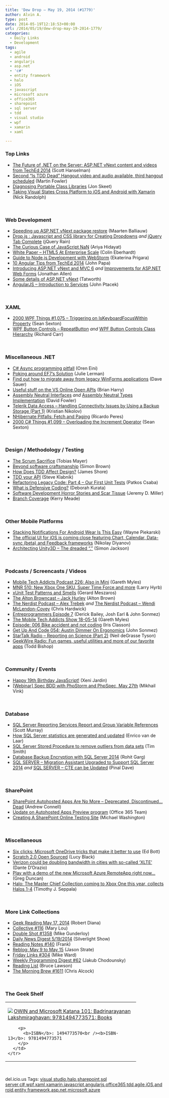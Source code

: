 ```yaml
---
title: 'Dew Drop – May 19, 2014 (#1779)'
author: Alvin A.
type: post
date: 2014-05-19T12:18:53+00:00
url: /2014/05/19/dew-drop-may-19-2014-1779/
categories:
  - Daily Links
  - Development
tags:
  - agile
  - android
  - angularjs
  - asp.net
  - 'c#'
  - entity framework
  - halo
  - iOS
  - javascript
  - microsoft azure
  - office365
  - sharepoint
  - sql server
  - tdd
  - visual studio
  - wpf
  - xamarin
  - xaml

---
```

### <a name="top"></a>Top Links

  * <a href="http://174.129.147.224/~/64224873/0/scotthanselman~The-Future-of-NET-on-the-Server-ASPNET-vNext-content-and-videos-from-TechEd.aspx" target="_blank">The Future of .NET on the Server: ASP.NET vNext content and videos from TechEd 2014</a> (Scott Hanselman)
  * <a href="http://martinfowler.com/snips/2014-is-tdd-hangout-2-video.html" target="_blank">Second &#8220;Is TDD Dead&#8221; Hangout video and audio available, third hangout scheduled</a> (Martin Fowler)
  * <a href="http://feedproxy.google.com/~r/JonSkeetCodingBlog/~3/27QnGEPD9zg/diagnosing-portable-class-libraries.aspx" target="_blank">Diagnosing Portable Class Libraries</a> (Jon Skeet)
  * <a href="http://feedproxy.google.com/~r/NicksNetTravels/~3/wSXI7Vkf58c/post.aspx" target="_blank">Taking Visual States Cross Platform to iOS and Android with Xamarin</a> (Nick Randolph)

&nbsp;

### <a name="web"></a>Web Development

  * <a href="http://blog.maartenballiauw.be/post/2014/05/19/Speeding-up-ASPNET-vNext-package-restore.aspx" target="_blank">Speeding up ASP.NET vNext package restore</a> (Maarten Balliauw)
  * <a href="http://feedproxy.google.com/~r/Jqueryrain/~3/Y8bNUWOxraU/" target="_blank">Drop.js : Javascript and CSS library for Creating Dropdowns</a> _and_ <a href="http://feedproxy.google.com/~r/Jqueryrain/~3/LqLFeagXZzU/" target="_blank">jQuery Tab Complete</a> (jQuery Rain)
  * <a href="http://ariya.ofilabs.com/2014/05/the-curious-case-of-javascript-nan.html" target="_blank">The Curious Case of JavaScript NaN</a> (Ariya Hidayat)
  * <a href="http://www.scottlogic.com/blog/2014/05/19/html5-at-enterprise-scale.html" target="_blank">White Paper &#8211; HTML5 At Enterprise Scale</a> (Colin Eberhardt)
  * <a href="http://blog.jetbrains.com/webstorm/2014/05/guide-to-node-js-development-with-webstorm/" target="_blank">Guide to Node.js Development with WebStorm</a> (Ekaterina Prigara)
  * <a href="http://feedproxy.google.com/~r/JohnPapa/~3/r6SOH-7JYxE/" target="_blank">10 Angular Tips from TechEd 2014</a> (John Papa)
  * <a href="http://www.infoq.com/news/2014/05/ASP.NET-vNext?utm_campaign=infoq_content&utm_source=infoq&utm_medium=feed&utm_term=global" target="_blank">Introducing ASP.NET vNext and MVC 6</a> _and_ <a href="http://www.infoq.com/news/2014/05/WebForms-VS2013R2?utm_campaign=infoq_content&utm_source=infoq&utm_medium=feed&utm_term=global" target="_blank">Improvements for ASP.NET Web Forms</a> (Jonathan Allen)
  * <a href="http://feedproxy.google.com/~r/geekswithblogs/~3/fk6pc6e0tDM/some-details-of-asp.net-vnext.aspx" target="_blank">Some details of ASP.NET vNext</a> (Tatworth)
  * <a href="http://www.jptacek.com/2014/05/angularJS-Intro-To-Services/" target="_blank">AngularJS &#8211; Introduction to Services</a> (John Ptacek)

&nbsp;

### <a name="silverlight"></a>XAML

  * <a href="http://wpf.2000things.com/2014/05/19/1075-triggering-on-iskeyboardfocuswithin-property/" target="_blank">2000 WPF Things #1,075 – Triggering on IsKeyboardFocusWithin Property</a> (Sean Sexton)
  * <a href="http://feedproxy.google.com/~r/BlackwaspLatestAdditions/~3/ju08CdvEEmY/RSSLanding.aspx" target="_blank">WPF Button Controls &#8211; RepeatButton</a> _and_ <a href="http://feedproxy.google.com/~r/BlackwaspLatestAdditions/~3/x0CRV0GplyQ/RSSLanding.aspx" target="_blank">WPF Button Controls Class Hierarchy</a> (Richard Carr)

&nbsp;

### <a name="dotnet"></a>Miscellaneous .NET

  * <a href="http://feedproxy.google.com/~r/AyendeRahien/~3/jM1fpQSqN9s/c-async-programming-pitfall" target="_blank">C# Async programming pitfall</a> (Oren Eini)
  * <a href="http://thedatafarm.com/data-access/poking-around-ef7s-solution/" target="_blank">Poking around EF7’s Solution</a> (Julie Lerman)
  * <a href="http://magenic.com/Blog/PostId/22/find-out-how-to-migrate-away-from-legacy-winforms-applications" target="_blank">Find out how to migrate away from legacy WinForms applications</a> (Dave Sauer)
  * <a href="http://blogs.msdn.com/b/bharry/archive/2014/05/16/useful-stuff-on-the-vs-online-open-apis.aspx" target="_blank">Useful stuff on the VS Online Open APIs</a> (Brian Harry)
  * <a href="http://davidfowl.com/assembly-neutral-interfaces/" target="_blank">Assembly Neutral Interfaces</a> _and_ <a href="http://davidfowl.com/assembly-neutral-interfaces-implementation/" target="_blank">Assembly Neutral Types Implementation</a> (David Fowler)
  * <a href="http://feedproxy.google.com/~r/Telerik/~3/iEuQTJb4Q9s/telerik-data-access---handling-connectivity-issues-by-using-a-backup-storage-(part-1)" target="_blank">Telerik Data Access &#8211; Handling Connectivity Issues by Using a Backup Storage (Part 1)</a> (Kristian Nikolov)
  * <a href="http://weblogs.asp.net/ricardoperes/archive/2014/05/17/nhibernate-pitfalls-fetch-and-paging.aspx" target="_blank">NHibernate Pitfalls: Fetch and Paging</a> (Ricardo Peres)
  * <a href="http://csharp.2000things.com/2014/05/19/1099-overloading-the-increment-operator/" target="_blank">2000 C# Things #1,099 – Overloading the Increment Operator</a> (Sean Sexton)

&nbsp;

### <a name="design"></a>Design / Methodology / Testing

  * <a href="http://businesscraftsmanship.tumblr.com/post/85959554342" target="_blank">The Scrum Sacrifice</a> (Tobias Mayer)
  * <a href="http://www.codingthearchitecture.com/2014/05/17/beyond_software_craftsmanship.html" target="_blank">Beyond software craftsmanship</a> (Simon Brown)
  * <a href="http://www.jamesshore.com/Blog/How-Does-TDD-Affect-Design.html" target="_blank">How Does TDD Affect Design?</a> (James Shore)
  * <a href="http://blog.balancedpayments.com/tdd-your-api/" target="_blank">TDD your API</a> (Steve Klabnik)
  * <a href="http://feedproxy.google.com/~r/nettuts/~3/ZYBfgwF3ORg/refactoring-legacy-code-part-4-our-first-unit-tests--cms-21146" target="_blank">Refactoring Legacy Code: Part 4 &#8211; Our First Unit Tests</a> (Patkos Csaba)
  * <a href="http://msmvps.com/blogs/deborahk/archive/2014/05/16/what-is-defensive-coding.aspx" target="_blank">What is Defensive Coding?</a> (Deborah Kurata)
  * <a href="http://jeremydmiller.com/2014/05/19/software-development-horror-stories-and-scar-tissue/" target="_blank">Software Development Horror Stories and Scar Tissue</a> (Jeremy D. Miller)
  * <a href="http://blog.ncover.com/code-coverage-metrics-branch-coverage/?utm_source=rss&utm_medium=rss&utm_campaign=code-coverage-metrics-branch-coverage" target="_blank">Branch Coverage</a> (Kerry Meade)

&nbsp;

### <a name="mobile"></a>Other Mobile Platforms

  * <a href="http://feedproxy.google.com/~r/blogspot/hsDu/~3/VO6SUNf0IJ4/stacking-notifications-for-android-wear.html" target="_blank">Stacking Notifications For Android Wear Is This Easy</a> (Wayne Piekarski)
  * <a href="http://feedproxy.google.com/~r/Telerik/~3/0fzZvlJ8QTA/the-official-ui-for-ios-is-coming-close-featuring-chart-calendar-data-sync-(beta)-and-feedback-frameworks" target="_blank">The official UI for iOS is coming close featuring Chart, Calendar, Data-sync (beta) and Feedback frameworks</a> (Nikolay Diyanov)
  * <a href="http://feeds.dzone.com/~r/zones/css/~3/Eu4CMgm9o_k/get-prepared-unity-5-%E2%80%93-dreaded" target="_blank">Architecting Unity3D – The dreaded “.”</a> (Simon Jackson)

&nbsp;

### <a name="podcasts"></a>Podcasts / Screencasts / Videos

  * <a href="http://www.tracyandmatt.co.uk/mobile-tech-addicts-podcast-226-also-mini/" target="_blank">Mobile Tech Addicts Podcast 226: Also in Mini</a> (Gareth Myles)
  * <a href="http://feedproxy.google.com/~r/MajorNelsonblogcast/~3/HxxrJ_8v9wA/" target="_blank">MNR 510: New Xbox One SKU, Super Time Force and more</a> (Larry Hyrb)
  * <a href="http://feedproxy.google.com/~r/geekswithblogs/~3/wOGZI-ziLHQ/xunit-test-patterns-and-smells.aspx" target="_blank">xUnit Test Patterns and Smells</a> (Gerard Meszaros)
  * <a href="http://thebrowncast.libsyn.com/jack-hurley" target="_blank">The Alton Browncast &#8211; Jack Hurley</a> (Alton Brown)
  * <a href="http://nerdist.libsyn.com/alex-trebek" target="_blank">The Nerdist Podcast &#8211; Alex Trebek</a> _and_ <a href="http://nerdist.libsyn.com/wendi-mclendon-covey" target="_blank">The Nerdist Podcast &#8211; Wendi McLendon-Covey</a> (Chris Hardwick)
  * <a href="https://www.signalleaf.com/podcasts/Entreprogrammers/53798bdc0ca7090200000011" target="_blank">Entreprogrammers Episode 7</a> (Derick Bailey, Josh Earl & John Sonmez)
  * <a href="http://www.tracyandmatt.co.uk/mobile-tech-addicts-show-18-05-14/" target="_blank">The Mobile Tech Addicts Show 18-05-14</a> (Gareth Myles)
  * <a href="http://irisclasson.com/2014/05/17/episode-006-bike-accident-and-not-coding/" target="_blank">Episode: 006 Bike accident and not coding</a> (Iris Classon)
  * <a href="http://getupandcode.com/2014/05/16/get-code-054-austin-dimmer-ergonomics/?utm_source=rss&utm_medium=rss&utm_campaign=get-code-054-austin-dimmer-ergonomics" target="_blank">Get Up And Code 054: Austin Dimmer On Ergonomics</a> (John Sonmez)
  * <a href="https://soundcloud.com/startalk/reporting-on-science-part-2" target="_blank">StarTalk Radio &#8211; Reporting on Science (Part 2)</a> (Neil deGrasse Tyson)
  * <a href="http://feedproxy.google.com/~r/geekwire/~3/Mv4Uq7oX7Ls/" target="_blank">GeekWire Radio: Fun games, useful utilities and more of our favorite apps</a> (Todd Bishop)

&nbsp;

### <a name="events"></a>Community / Events

  * <a href="http://feedproxy.google.com/~r/boingboing/iBag/~3/SVfuVnhUt5k/happy-19th-birthday-javascript.html" target="_blank">Happy 19th Birthday JavaScript!</a> (Xeni Jardin)
  * <a href="http://blog.jetbrains.com/phpstorm/2014/05/webinar-spec-bdd-with-phpstorm-and-phpspec-may-27th/" target="_blank">[Webinar] Spec BDD with PhpStorm and PhpSpec, May 27th</a> (Mikhail Vink)

&nbsp;

### <a name="sql"></a>Database

  * <a href="http://feedproxy.google.com/~r/MSSQLTips-LatestSqlServerTips/~3/BJ2fm43ACFo/tip.asp" target="_blank">SQL Server Reporting Services Report and Group Variable References</a> (Scott Murray)
  * <a href="http://www.sqlservercentral.com/blogs/dotnine-sql-server-and-more/2014/05/16/how-sql-server-statistics-are-generated-and-updated/" target="_blank">How SQL Server statistics are generated and updated</a> (Enrico van de Laar)
  * <a href="http://feedproxy.google.com/~r/MSSQLTips-LatestSqlServerTips/~3/u-3GTiaB_Xc/tip.asp" target="_blank">SQL Server Stored Procedure to remove outliers from data sets</a> (Tim Smith)
  * <a href="http://www.sqlservercentral.com/blogs/mssqlfun/2014/05/19/database-backup-encryption-with-sql-server-2014/" target="_blank">Database Backup Encryption with SQL Server 2014</a> (Rohit Garg)
  * <a href="http://blog.sqlauthority.com/2014/05/18/sql-server-migration-assistant-upgraded-to-support-sql-server-2014/" target="_blank">SQL SERVER – Migration Assistant Upgraded to Support SQL Server 2014</a> _and_ <a href="http://blog.sqlauthority.com/2014/05/19/sql-server-cte-can-be-updated/" target="_blank">SQL SERVER – CTE can be Updated</a> (Pinal Dave)

&nbsp;

### <a name="sp"></a>SharePoint

  * <a href="http://feedproxy.google.com/~r/AndrewConnell/~3/jqQiPhauwEc/sharepoint-autohosted-apps-are-no-more-deprecated-discontinued-dead" target="_blank">SharePoint Autohosted Apps Are No More &#8211; Deprecated, Discontinued&#8230; Dead</a> (Andrew Connell)
  * <a href="http://blogs.office.com/2014/05/16/update-on-autohosted-apps-preview-program/" target="_blank">Update on Autohosted Apps Preview program</a> (Office 365 Team)
  * <a href="http://lightswitchhelpwebsite.com/Blog/tabid/61/EntryId/3262/Creating-A-SharePoint-Online-Testing-Site.aspx" target="_blank">Creating A SharePoint Online Testing Site</a> (Michael Washington)

&nbsp;

### <a name="misc"></a>Miscellaneous

  * <a href="http://feedproxy.google.com/~r/zdnet/Bott/~3/T4mQ3VnGFJ8/" target="_blank">Six clicks: Microsoft OneDrive tricks that make it better to use</a> (Ed Bott)
  * <a href="http://www.i-programmer.info/news/136-open-source/7325-scratch-20-open-sourced.html" target="_blank">Scratch 2.0 Open Sourced</a> (Lucy Black)
  * <a href="http://www.theverge.com/2014/5/17/5726726/verizon-could-be-doubling-bandwidth-in-cities-with-so-called-xlte" target="_blank">Verizon could be doubling bandwidth in cities with so-called &#8216;XLTE&#8217;</a> (Dante D&#8217;Orazio)
  * <a href="http://coolthingoftheday.blogspot.com/2014/05/play-with-demo-of-new-microsoft-azure.html" target="_blank">Play with a demo of the new Microsoft Azure RemoteApp right now&#8230;</a> (Greg Duncan)
  * <a href="http://www.engadget.com/2014/05/16/halo-the-master-chief-collection/?ncid=rss_truncated" target="_blank">Halo: The Master Chief Collection coming to Xbox One this year, collects Halos 1-4</a> (Timothy J. Seppala)

&nbsp;

### <a name="links"></a>More Link Collections

  * <a href="http://feeds.regulargeek.com/~r/RegularGeek/~3/bt2ajB0RWrw/" target="_blank">Geek Reading May 17, 2014</a> (Robert Diana)
  * <a href="http://feedproxy.google.com/~r/tympanus/~3/OYOHCDNRXe4/" target="_blank">Collective #116</a> (Mary Lou)
  * <a href="http://afreshcup.com/home/2014/5/19/double-shot-1358.html" target="_blank">Double Shot #1358</a> (Mike Gunderloy)
  * <a href="http://feedproxy.google.com/~r/silverlightshow/~3/xSsbMCx8Y1k/Daily-News-Digest-5-19-2014.aspx" target="_blank">Daily News Digest 5/19/2014</a> (Silverlight Show)
  * <a href="http://www.frankysnotes.com/2014/05/reading-notes-140.html" target="_blank">Reading Notes #140</a> (Frank)
  * <a href="http://www.sqlservercentral.com/blogs/stratesql/2014/05/16/reblog-may-9-to-may-15/" target="_blank">Reblog: May 9 to May 15</a> (Jason Strate)
  * <a href="http://mike-ward.net/blog/post/00926/friday-links-304" target="_blank">Friday Links #304</a> (Mike Ward)
  * <a href="http://chodounsky.net/2014/05/19/weekly-programming-digest-62/" target="_blank">Weekly Programming Digest #62</a> (Jakub Chodounsky)
  * <a href="http://www.brucelawson.co.uk/2014/reading-list-76/" target="_blank">Reading List</a> (Bruce Lawson)
  * <a href="http://feedproxy.google.com/~r/ReflectivePerspective/~3/QlG0ckH0Naw/" target="_blank">The Morning Brew #1611</a> (Chris Alcock)

&nbsp;

### <a name="shelf"></a>The Geek Shelf

<div id="scid:7dc1bd33-94bd-46fd-a20b-0131235bcd47:1b5fc71d-3c9b-4f5c-b2f0-c7ed75b134a2" class="wlWriterEditableSmartContent" style="float: none; padding-bottom: 0px; padding-top: 0px; padding-left: 0px; margin: 0px; display: inline; padding-right: 0px">
  <table cellspacing="0" cellpadding="2" width="400" border="0" unselectable="on">
    <tr>
      <td valign="top" width="400">
        <p>
          <a title="OWIN and Microsoft Katana 101: Badrinarayanan Lakshmiraghavan: 9781494773571: Books" href="http://www.amazon.com/exec/obidos/ASIN/1494773570/alvinashcraft-20"><img data-recalc-dims="1" decoding="async" src="https://i0.wp.com/images.amazon.com/images/P/1494773570.01.MZZZZZZZ.jpg?w=660" border="0" align="left" style="float:left" />OWIN and Microsoft Katana 101: Badrinarayanan Lakshmiraghavan: 9781494773571: Books</a>
        </p>
        
        <p>
          <b>ISBN</b>: 1494773570<br /><b>ISBN-13</b>: 9781494773571
        </p>
      </td>
    </tr>
  </table>
</div>

&nbsp;

<div id="scid:0767317B-992E-4b12-91E0-4F059A8CECA8:3196e0e1-8c40-4e89-a2dc-c261f7696bf7" class="wlWriterEditableSmartContent" style="float: none; padding-bottom: 0px; padding-top: 0px; padding-left: 0px; margin: 0px; display: inline; padding-right: 0px">
  del.icio.us Tags: <a href="http://del.icio.us/popular/visual+studio" rel="tag">visual studio</a>,<a href="http://del.icio.us/popular/halo" rel="tag">halo</a>,<a href="http://del.icio.us/popular/sharepoint" rel="tag">sharepoint</a>,<a href="http://del.icio.us/popular/sql+server" rel="tag">sql server</a>,<a href="http://del.icio.us/popular/c%23" rel="tag">c#</a>,<a href="http://del.icio.us/popular/wpf" rel="tag">wpf</a>,<a href="http://del.icio.us/popular/xaml" rel="tag">xaml</a>,<a href="http://del.icio.us/popular/xamarin" rel="tag">xamarin</a>,<a href="http://del.icio.us/popular/javascript" rel="tag">javascript</a>,<a href="http://del.icio.us/popular/angularjs" rel="tag">angularjs</a>,<a href="http://del.icio.us/popular/office365" rel="tag">office365</a>,<a href="http://del.icio.us/popular/tdd" rel="tag">tdd</a>,<a href="http://del.icio.us/popular/agile" rel="tag">agile</a>,<a href="http://del.icio.us/popular/iOS" rel="tag">iOS</a>,<a href="http://del.icio.us/popular/android" rel="tag">android</a>,<a href="http://del.icio.us/popular/entity+framework" rel="tag">entity framework</a>,<a href="http://del.icio.us/popular/asp.net" rel="tag">asp.net</a>,<a href="http://del.icio.us/popular/microsoft+azure" rel="tag">microsoft azure</a>
</div>